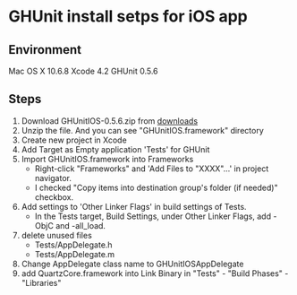 # GHUnit install setps for iOS app

## Environment

Mac OS X 10.6.8
Xcode 4.2
GHUnit 0.5.6


## Steps

1. Download GHUnitIOS-0.5.6.zip from [downloads](https://github.com/gabriel/gh-unit/downloads)
2. Unzip the file. And you can see "GHUnitIOS.framework" directory
3. Create new project in Xcode
4. Add Target as Empty application 'Tests' for GHUnit
5. Import GHUnitIOS.framework into Frameworks
    * Right-click "Frameworks" and 'Add Files to "XXXX"...' in project navigator.
    * I checked "Copy items into destination group's folder (if needed)" checkbox.
6. Add settings to 'Other Linker Flags' in build settings of Tests.
    * In the Tests target, Build Settings, under Other Linker Flags, add -ObjC and -all_load.
7. delete unused files
    * Tests/AppDelegate.h
    * Tests/AppDelegate.m
8. Change AppDelegate class name to GHUnitIOSAppDelegate
9. add QuartzCore.framework into Link Binary in "Tests" - "Build Phases" - "Libraries"

